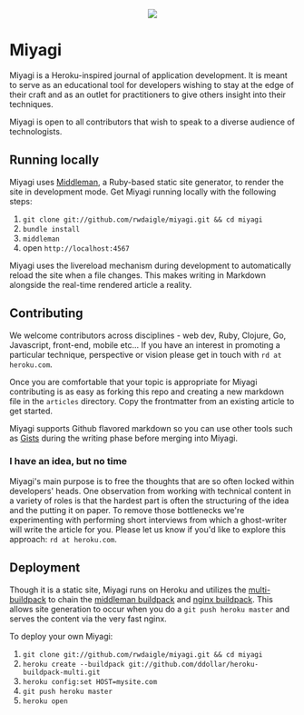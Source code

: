 <p align="center">
  <img src="http://f.cl.ly/items/3s0x2t3f0D2L0O0p0H04/Image%202013-01-11%20at%202.43.19%20PM.png" />
</p> 

# Miyagi

Miyagi is a Heroku-inspired journal of application development. It is meant to serve as an educational tool for developers wishing to stay at the edge of their craft and as an outlet for practitioners to give others insight into their techniques.

Miyagi is open to all contributors that wish to speak to a diverse audience of technologists.

## Running locally

Miyagi uses [Middleman](http://middlemanapp.com/), a Ruby-based static site generator, to render the site in development mode. Get Miyagi running locally with the following steps:

1. `git clone git://github.com/rwdaigle/miyagi.git && cd miyagi`
2. `bundle install`
3. `middleman`
4. open `http://localhost:4567`

Miyagi uses the livereload mechanism during development to automatically reload the site when a file changes. This makes writing in Markdown alongside the real-time rendered article a reality.

## Contributing

We welcome contributors across disciplines - web dev, Ruby, Clojure, Go, Javascript, front-end, mobile etc... If you have an interest in promoting a particular technique, perspective or vision please get in touch with `rd at heroku.com`.

Once you are comfortable that your topic is appropriate for Miyagi contributing is as easy as forking this repo and creating a new markdown file in the `articles` directory. Copy the frontmatter from an existing article to get started.

Miyagi supports Github flavored markdown so you can use other tools such as [Gists](https://gist.github.com/) during the writing phase before merging into Miyagi.

### I have an idea, but no time

Miyagi's main purpose is to free the thoughts that are so often locked within developers' heads. One observation from working with technical content in a variety of roles is that the hardest part is often the structuring of the idea and the putting it on paper. To remove those bottlenecks we're experimenting with performing short interviews from which a ghost-writer will write the article for you. Please let us know if you'd like to explore this approach: `rd at heroku.com`.

## Deployment

Though it is a static site, Miyagi runs on Heroku and utilizes the [multi-buildpack](http://github.com/ddollar/heroku-buildpack-multi) to chain the [middleman buildpack](http://github.com/meskyanichi/heroku-buildpack-middleman) and [nginx buildpack](http://github.com/essh/heroku-buildpack-nginx). This allows site generation to occur when you do a `git push heroku master` and serves the content via the very fast nginx.

To deploy your own Miyagi:

1. `git clone git://github.com/rwdaigle/miyagi.git && cd miyagi`
2. `heroku create --buildpack git://github.com/ddollar/heroku-buildpack-multi.git`
3. `heroku config:set HOST=mysite.com`
3. `git push heroku master`
4. `heroku open`